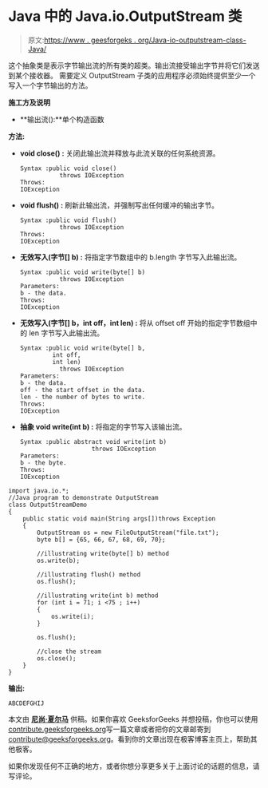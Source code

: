 # Java 中的 Java.io.OutputStream 类

> 原文:[https://www . geesforgeks . org/Java-io-outputstream-class-Java/](https://www.geeksforgeeks.org/java-io-outputstream-class-java/)

这个抽象类是表示字节输出流的所有类的超类。输出流接受输出字节并将它们发送到某个接收器。
需要定义 OutputStream 子类的应用程序必须始终提供至少一个写入一个字节输出的方法。

**施工方及说明**

*   **输出流():**单个构造函数

**方法:**

*   **void close() :** 关闭此输出流并释放与此流关联的任何系统资源。

    ```
    Syntax :public void close()
               throws IOException
    Throws:
    IOException
    ```

*   **void flush() :** 刷新此输出流，并强制写出任何缓冲的输出字节。

    ```
    Syntax :public void flush()
               throws IOException
    Throws:
    IOException
    ```

*   **无效写入(字节[] b) :** 将指定字节数组中的 b.length 字节写入此输出流。

    ```
    Syntax :public void write(byte[] b)
               throws IOException
    Parameters:
    b - the data.
    Throws:
    IOException 
    ```

*   **无效写入(字节[] b，int off，int len) :** 将从 offset off 开始的指定字节数组中的 len 字节写入此输出流。

    ```
    Syntax :public void write(byte[] b,
             int off,
             int len)
               throws IOException
    Parameters:
    b - the data.
    off - the start offset in the data.
    len - the number of bytes to write.
    Throws:
    IOException 
    ```

*   **抽象 void write(int b) :** 将指定的字节写入该输出流。

    ```
    Syntax :public abstract void write(int b)
                        throws IOException
    Parameters:
    b - the byte.
    Throws:
    IOException
    ```

```
import java.io.*;
//Java program to demonstrate OutputStream
class OutputStreamDemo
{
    public static void main(String args[])throws Exception
    {
        OutputStream os = new FileOutputStream("file.txt");
        byte b[] = {65, 66, 67, 68, 69, 70};

        //illustrating write(byte[] b) method
        os.write(b);

        //illustrating flush() method
        os.flush();

        //illustrating write(int b) method
        for (int i = 71; i <75 ; i++) 
        {
            os.write(i);
        }

        os.flush();

        //close the stream
        os.close();
    }
}
```

**输出:**

```
ABCDEFGHIJ
```

本文由 **[尼尚·夏尔马](https://www.facebook.com/ChippingEye2766?ref=bookmarks)** 供稿。如果你喜欢 GeeksforGeeks 并想投稿，你也可以使用[contribute.geeksforgeeks.org](http://www.contribute.geeksforgeeks.org)写一篇文章或者把你的文章邮寄到 contribute@geeksforgeeks.org。看到你的文章出现在极客博客主页上，帮助其他极客。

如果你发现任何不正确的地方，或者你想分享更多关于上面讨论的话题的信息，请写评论。